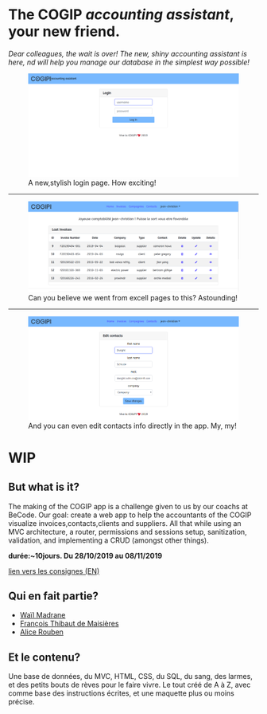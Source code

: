 # The COGIP _accounting assistant_, your new friend.

_Dear colleagues, the wait is over! The new, shiny accounting assistant is here, nd will help you manage our database in the simplest way possible!_

<figure>
    <img src="/assets/img/login.png" alt="login page example">
    <figcaption>A new,stylish login page. How exciting!</figcaption>
</figure>

---

<figure>
    <img src="/assets/img/invoices.png" alt="a clear list of all our invoices">
    <figcaption>Can you believe we went from excell pages to this? Astounding!</figcaption>
</figure>

---

<figure>
    <img src="/assets/img/contact-edit.png" alt="editing a contact info">
    <figcaption>And you can even edit contacts info directly in the app. My, my!</figcaption>
</figure>

# WIP

## But what is it?

The making of the COGIP app is a challenge given to us by our coachs at BeCode. Our goal: create a web app to help the accountants of the COGIP visualize invoices,contacts,clients and suppliers. All that while using an MVC architecture, a router, permissions and sessions setup, sanitization, validation, and implementing a CRUD (amongst other things). 

**durée:~10jours. Du 28/10/2019 au 08/11/2019**

[lien vers les consignes (EN)](https://github.com/becodeorg/BXL-Johnson-4.14/tree/master/06-PHP/cogip)


## Qui en fait partie?

* [Waïl Madrane](https://github.com/wailmadrane)
* [François Thibaut de Maisières](https://github.com/FrancoisTM)
* [Alice Rouben](https://github.com/Frankiethezombie)


## Et le contenu?

Une base de données, du MVC, HTML, CSS, du SQL, du sang, des larmes, et des petits bouts de rèves pour le faire vivre. Le tout créé de A à Z, avec comme base des instructions écrites, et une maquette plus ou moins précise. 
